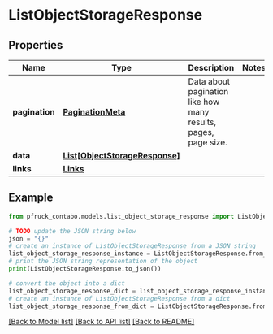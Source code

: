 # ListObjectStorageResponse


## Properties

Name | Type | Description | Notes
------------ | ------------- | ------------- | -------------
**pagination** | [**PaginationMeta**](PaginationMeta.md) | Data about pagination like how many results, pages, page size. | 
**data** | [**List[ObjectStorageResponse]**](ObjectStorageResponse.md) |  | 
**links** | [**Links**](Links.md) |  | 

## Example

```python
from pfruck_contabo.models.list_object_storage_response import ListObjectStorageResponse

# TODO update the JSON string below
json = "{}"
# create an instance of ListObjectStorageResponse from a JSON string
list_object_storage_response_instance = ListObjectStorageResponse.from_json(json)
# print the JSON string representation of the object
print(ListObjectStorageResponse.to_json())

# convert the object into a dict
list_object_storage_response_dict = list_object_storage_response_instance.to_dict()
# create an instance of ListObjectStorageResponse from a dict
list_object_storage_response_from_dict = ListObjectStorageResponse.from_dict(list_object_storage_response_dict)
```
[[Back to Model list]](../README.md#documentation-for-models) [[Back to API list]](../README.md#documentation-for-api-endpoints) [[Back to README]](../README.md)


